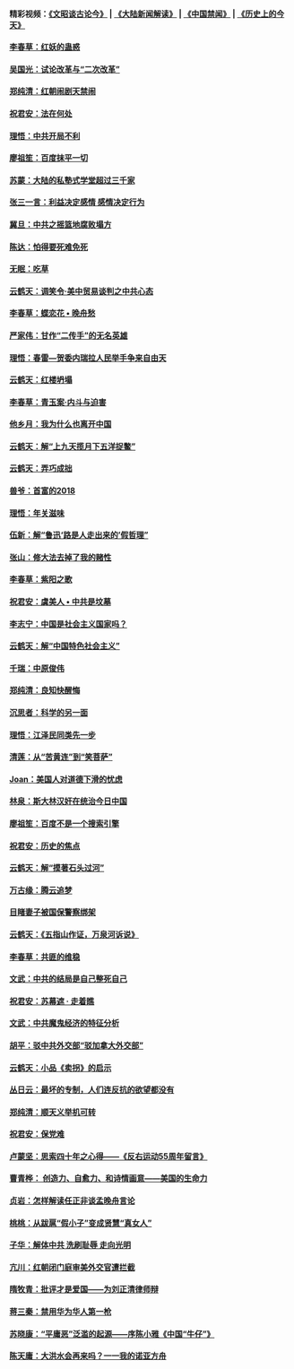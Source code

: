 #### 精彩视频：[《文昭谈古论今》](https://github.com/gfw-breaker/wenzhao) | [《大陆新闻解读》](https://github.com/gfw-breaker/ntdtv-comedy) | [《中国禁闻》](https://github.com/gfw-breaker/ntdtv-news) | [《历史上的今天》](https://github.com/gfw-breaker/today-in-history) 

#### [李春草：红妖的蛊惑](../pages/nsc993/n11017095.md?t=02020030) 

#### [吴国光：试论改革与“二次改革”](../pages/nsc993/n11017055.md?t=02020030) 

#### [郑纯清：红朝闹剧天禁闹](../pages/nsc993/n11017030.md?t=02020030) 

#### [祝君安：法在何处](../pages/nsc993/n11017021.md?t=02020030) 

#### [理悟：中共开局不利](../pages/nsc993/n11016938.md?t=02020030) 

#### [廖祖笙：百度抹平一切](../pages/nsc993/n11014925.md?t=02020030) 

#### [苏蒙：大陆的私塾式学堂超过三千家](../pages/nsc993/n11014334.md?t=02020030) 

#### [张三一言：利益决定感情 感情决定行为](../pages/nsc993/n11012463.md?t=02020030) 

#### [冀旦：中共之摇篮地腐败塌方](../pages/nsc993/n11009533.md?t=02020030) 

#### [陈达：怕得要死难免死](../pages/nsc993/n11009520.md?t=02020030) 

#### [无眠：吃草](../pages/nsc993/n11007940.md?t=02020030) 

#### [云鹤天：调笑令‧美中贸易谈判之中共心态](../pages/nsc993/n11007670.md?t=02020030) 

#### [李春草：蝶恋花  •  晚舟愁](../pages/nsc993/n11006605.md?t=02020030) 

#### [严家伟：甘作“二传手”的无名英雄](../pages/nsc993/n11005340.md?t=02020030) 

#### [理悟：春雷—贺委内瑞拉人民举手争来自由天](../pages/nsc993/n11005334.md?t=02020030) 

#### [云鹤天：红楼坍塌](../pages/nsc993/n11005318.md?t=02020030) 

#### [李春草：青玉案·内斗与迫害](../pages/nsc993/n11005306.md?t=02020030) 

#### [他乡月：我为什么也离开中国](../pages/nsc993/n11003553.md?t=02020030) 

#### [云鹤天：解“上九天揽月下五洋捉鳖”](../pages/nsc993/n11000750.md?t=02020030) 

#### [云鹤天：弄巧成拙](../pages/nsc993/n11000722.md?t=02020030) 

#### [兽爷：首富的2018](../pages/nsc993/n11000693.md?t=02020030) 

#### [理悟：年关滋味](../pages/nsc993/n10998847.md?t=02020030) 

#### [伍新：解“鲁迅‘路是人走出来的’假哲理”](../pages/nsc993/n10998777.md?t=02020030) 

#### [张山：修大法去掉了我的赌性](../pages/nsc993/n10997702.md?t=02020030) 

#### [李春草：紫阳之歌](../pages/nsc993/n10997679.md?t=02020030) 

#### [祝君安：虞美人 • 中共是坟墓](../pages/nsc993/n10996090.md?t=02020030) 

#### [李志宁：中国是社会主义国家吗？](../pages/nsc993/n10996097.md?t=02020030) 

#### [云鹤天：解“中国特色社会主义”](../pages/nsc993/n10996043.md?t=02020030) 

#### [千瑞：中原俊伟](../pages/nsc993/n10995401.md?t=02020030) 

#### [郑纯清：良知快醒悔](../pages/nsc993/n10995385.md?t=02020030) 

#### [沉思者：科学的另一面](../pages/nsc993/n10996074.md?t=02020030) 

#### [理悟：江泽民同类先一步](../pages/nsc993/n10995378.md?t=02020030) 

#### [清莲：从“苦黄连”到“笑菩萨”](../pages/nsc993/n10995466.md?t=02020030) 

#### [Joan：美国人对道德下滑的忧虑](../pages/nsc993/n10995424.md?t=02020030) 

#### [林泉：斯大林汉奸在统治今日中国](../pages/nsc993/n10995210.md?t=02020030) 

#### [廖祖笙：百度不是一个搜索引擎](../pages/nsc993/n10994961.md?t=02020030) 

#### [祝君安：历史的焦点](../pages/nsc993/n10994925.md?t=02020030) 

#### [云鹤天：解“摸著石头过河”](../pages/nsc993/n10993325.md?t=02020030) 

#### [万古缘：腾云追梦](../pages/nsc993/n10993120.md?t=02020030) 

#### [目睹妻子被国保警察绑架](../pages/nsc993/n10991525.md?t=02020030) 

#### [云鹤天：《五指山作证，万泉河诉说》](../pages/nsc993/n10991603.md?t=02020030) 

#### [李春草：共匪的维稳](../pages/nsc993/n10991348.md?t=02020030) 

#### [文武：中共的结局是自己整死自己](../pages/nsc993/n10989899.md?t=02020030) 

#### [祝君安：苏幕遮 · 走着瞧](../pages/nsc993/n10988901.md?t=02020030) 

#### [文武：中共魔鬼经济的特征分析](../pages/nsc993/n10987387.md?t=02020030) 

#### [胡平：驳中共外交部“驳加拿大外交部”](../pages/nsc993/n10987378.md?t=02020030) 

#### [云鹤天：小品《卖拐》的启示](../pages/nsc993/n10984392.md?t=02020030) 

#### [丛日云：最坏的专制，人们连反抗的欲望都没有](../pages/nsc993/n10984377.md?t=02020030) 

#### [郑纯清：顺天义举机可转](../pages/nsc993/n10984369.md?t=02020030) 

#### [祝君安：保党难](../pages/nsc993/n10984362.md?t=02020030) 

#### [卢蒙坚：思索四十年之心得——《反右运动55周年留言》](../pages/nsc993/n10984355.md?t=02020030) 

#### [曹青桦： 创造力、自愈力、和诗情画意——美国的生命力](../pages/nsc993/n10984216.md?t=02020030) 

#### [贞岩：怎样解读任正非谈孟晚舟言论](../pages/nsc993/n10984650.md?t=02020030) 

#### [桃桃：从跋扈“假小子”变成贤慧“真女人”](../pages/nsc993/n10984416.md?t=02020030) 

#### [子华：解体中共 洗刷耻辱 走向光明](../pages/nsc993/n10984019.md?t=02020030) 

#### [亢川：红朝闭门庭审美外交官遭拦截](../pages/nsc993/n10984050.md?t=02020030) 

#### [隋牧青：批评才是爱国——为刘正清律师辩](../pages/nsc993/n10983057.md?t=02020030) 

#### [蒋三秦：禁用华为华人第一枪](../pages/nsc993/n10982973.md?t=02020030) 

#### [苏晓康：“平庸恶”泛滥的起源——序陈小雅《中国“牛仔”》](../pages/nsc993/n10982008.md?t=02020030) 

#### [陈天庸：大洪水会再来吗？一一我的诺亚方舟](../pages/nsc993/n10981086.md?t=02020030) 

